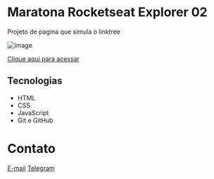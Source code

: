 # Maratona Rocketseat Explorer 02

Projeto de pagina que simula o linktree

![image](https://user-images.githubusercontent.com/102126137/195167065-07f4af88-b0a0-4073-b061-a9c0c0600b2c.png)


[Clique aqui para acessar](https://efojunior25.github.io/maratona-explorer-02/)
## Tecnologias

- HTML
- CSS
- JavaScript
- Git e GitHub

# Contato 

[E-mail](mailto:efojunio25@gmail.com)
[Telegram](https://t.me/MrXun1m)

